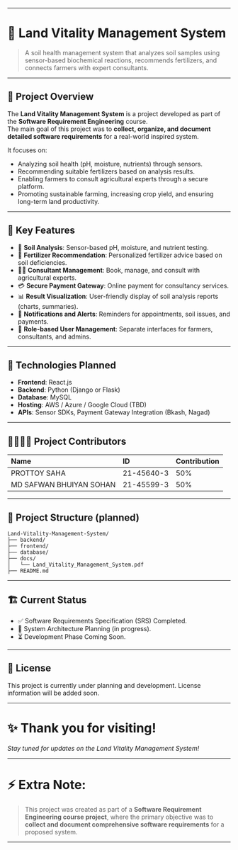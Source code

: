 



---

# 🌱 Land Vitality Management System

> A soil health management system that analyzes soil samples using sensor-based biochemical reactions, recommends fertilizers, and connects farmers with expert consultants.

---

## 📑 Project Overview
The **Land Vitality Management System** is a project developed as part of the **Software Requirement Engineering** course.  
The main goal of this project was to **collect, organize, and document detailed software requirements** for a real-world inspired system.

It focuses on:
- Analyzing soil health (pH, moisture, nutrients) through sensors.
- Recommending suitable fertilizers based on analysis results.
- Enabling farmers to consult agricultural experts through a secure platform.
- Promoting sustainable farming, increasing crop yield, and ensuring long-term land productivity.

---

## 📌 Key Features
- 🌾 **Soil Analysis**: Sensor-based pH, moisture, and nutrient testing.
- 🧪 **Fertilizer Recommendation**: Personalized fertilizer advice based on soil deficiencies.
- 🧑‍💻 **Consultant Management**: Book, manage, and consult with agricultural experts.
- 💳 **Secure Payment Gateway**: Online payment for consultancy services.
- 📊 **Result Visualization**: User-friendly display of soil analysis reports (charts, summaries).
- 🔔 **Notifications and Alerts**: Reminders for appointments, soil issues, and payments.
- 👥 **Role-based User Management**: Separate interfaces for farmers, consultants, and admins.

---

## 🚀 Technologies Planned
- **Frontend**: React.js
- **Backend**: Python (Django or Flask)
- **Database**: MySQL
- **Hosting**: AWS / Azure / Google Cloud (TBD)
- **APIs**: Sensor SDKs, Payment Gateway Integration (Bkash, Nagad)

---

## 👨‍👩‍👦‍👦 Project Contributors
| Name | ID | Contribution |
| :--- | :--- | :--- |
| PROTTOY SAHA | 21-45640-3 | 50% |
| MD SAFWAN BHUIYAN SOHAN | 21-45599-3 | 50% |

---

## 📂 Project Structure (planned)
```
Land-Vitality-Management-System/
├── backend/
├── frontend/
├── database/
├── docs/
│   └── Land_Vitality_Management_System.pdf
├── README.md
```

---

## 🏗️ Current Status
- ✅ Software Requirements Specification (SRS) Completed.
- 🚧 System Architecture Planning (in progress).
- ⏳ Development Phase Coming Soon.

---

## 📜 License
This project is currently under planning and development. License information will be added soon.

---

# ✨ Thank you for visiting!  
*Stay tuned for updates on the Land Vitality Management System!*

---

# ⚡ Extra Note:
>This project was created as part of a **Software Requirement Engineering course project**, where the primary objective was to **collect and document comprehensive software requirements** for a proposed system.


---



